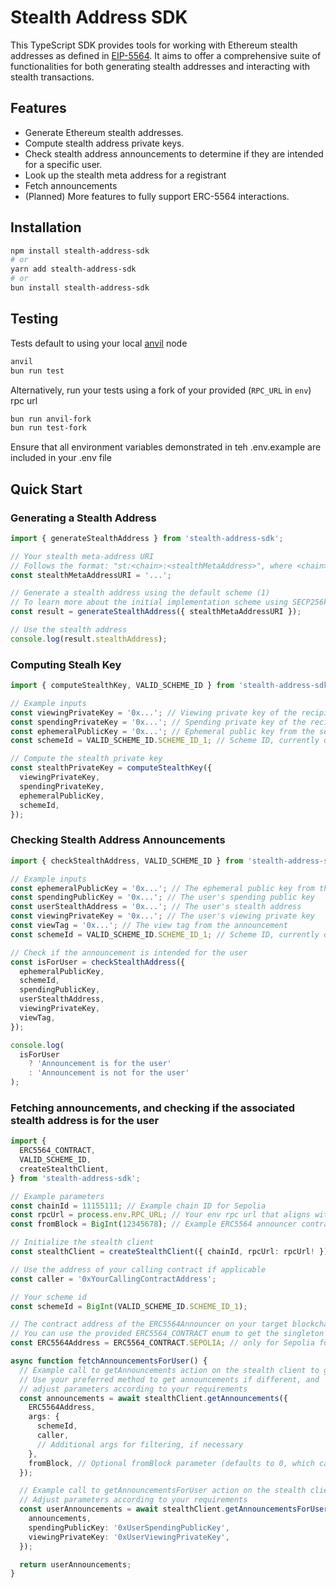 # Stealth Address SDK

This TypeScript SDK provides tools for working with Ethereum stealth addresses as defined in [EIP-5564](https://eips.ethereum.org/EIPS/eip-5564). It aims to offer a comprehensive suite of functionalities for both generating stealth addresses and interacting with stealth transactions.

## Features

- Generate Ethereum stealth addresses.
- Compute stealth address private keys.
- Check stealth address announcements to determine if they are intended for a specific user.
- Look up the stealth meta address for a registrant
- Fetch announcements
- (Planned) More features to fully support ERC-5564 interactions.

## Installation

```bash
npm install stealth-address-sdk
# or
yarn add stealth-address-sdk
# or
bun install stealth-address-sdk
```

## Testing

Tests default to using your local [anvil](https://book.getfoundry.sh/anvil/) node

```bash
anvil
bun run test
```

Alternatively, run your tests using a fork of your provided (`RPC_URL` in `env`) rpc url

```bash
bun run anvil-fork
bun run test-fork
```

Ensure that all environment variables demonstrated in teh .env.example are included in your .env file

## Quick Start

### Generating a Stealth Address

```ts
import { generateStealthAddress } from 'stealth-address-sdk';

// Your stealth meta-address URI
// Follows the format: "st:<chain>:<stealthMetaAddress>", where <chain> is the chain identifier (https://eips.ethereum.org/EIPS/eip-3770#examples) and <stealthMetaAddress> is the stealth meta-address.
const stealthMetaAddressURI = '...';

// Generate a stealth address using the default scheme (1)
// To learn more about the initial implementation scheme using SECP256k1, please see the reference here (https://eips.ethereum.org/EIPS/eip-5564)
const result = generateStealthAddress({ stealthMetaAddressURI });

// Use the stealth address
console.log(result.stealthAddress);
```

### Computing Stealh Key

```ts
import { computeStealthKey, VALID_SCHEME_ID } from 'stealth-address-sdk';

// Example inputs
const viewingPrivateKey = '0x...'; // Viewing private key of the recipient
const spendingPrivateKey = '0x...'; // Spending private key of the recipient
const ephemeralPublicKey = '0x...'; // Ephemeral public key from the sender's announcement
const schemeId = VALID_SCHEME_ID.SCHEME_ID_1; // Scheme ID, currently only '1' is supported

// Compute the stealth private key
const stealthPrivateKey = computeStealthKey({
  viewingPrivateKey,
  spendingPrivateKey,
  ephemeralPublicKey,
  schemeId,
});
```

### Checking Stealth Address Announcements

```ts
import { checkStealthAddress, VALID_SCHEME_ID } from 'stealth-address-sdk';

// Example inputs
const ephemeralPublicKey = '0x...'; // The ephemeral public key from the announcement
const spendingPublicKey = '0x...'; // The user's spending public key
const userStealthAddress = '0x...'; // The user's stealth address
const viewingPrivateKey = '0x...'; // The user's viewing private key
const viewTag = '0x...'; // The view tag from the announcement
const schemeId = VALID_SCHEME_ID.SCHEME_ID_1; // Scheme ID, currently only '1' is supported

// Check if the announcement is intended for the user
const isForUser = checkStealthAddress({
  ephemeralPublicKey,
  schemeId,
  spendingPublicKey,
  userStealthAddress,
  viewingPrivateKey,
  viewTag,
});

console.log(
  isForUser
    ? 'Announcement is for the user'
    : 'Announcement is not for the user'
);
```

### Fetching announcements, and checking if the associated stealth address is for the user

```ts
import {
  ERC5564_CONTRACT,
  VALID_SCHEME_ID,
  createStealthClient,
} from 'stealth-address-sdk';

// Example parameters
const chainId = 11155111; // Example chain ID for Sepolia
const rpcUrl = process.env.RPC_URL; // Your env rpc url that aligns with the chainId;
const fromBlock = BigInt(12345678); // Example ERC5564 announcer contract deploy block for Sepolia, or the block in which the user registered their stealth meta address (as an example)

// Initialize the stealth client
const stealthClient = createStealthClient({ chainId, rpcUrl: rpcUrl! });

// Use the address of your calling contract if applicable
const caller = '0xYourCallingContractAddress';

// Your scheme id
const schemeId = BigInt(VALID_SCHEME_ID.SCHEME_ID_1);

// The contract address of the ERC5564Announcer on your target blockchain
// You can use the provided ERC5564_CONTRACT enum to get the singleton contract address for a valid chain ID
const ERC5564Address = ERC5564_CONTRACT.SEPOLIA; // only for Sepolia for now

async function fetchAnnouncementsForUser() {
  // Example call to getAnnouncements action on the stealth client to get all potential announcements
  // Use your preferred method to get announcements if different, and
  // adjust parameters according to your requirements
  const announcements = await stealthClient.getAnnouncements({
    ERC5564Address,
    args: {
      schemeId,
      caller,
      // Additional args for filtering, if necessary
    },
    fromBlock, // Optional fromBlock parameter (defaults to 0, which can be slow for many blocks)
  });

  // Example call to getAnnouncementsForUser action on the stealth client
  // Adjust parameters according to your requirements
  const userAnnouncements = await stealthClient.getAnnouncementsForUser({
    announcements,
    spendingPublicKey: '0xUserSpendingPublicKey',
    viewingPrivateKey: '0xUserViewingPrivateKey',
  });

  return userAnnouncements;
}
```
